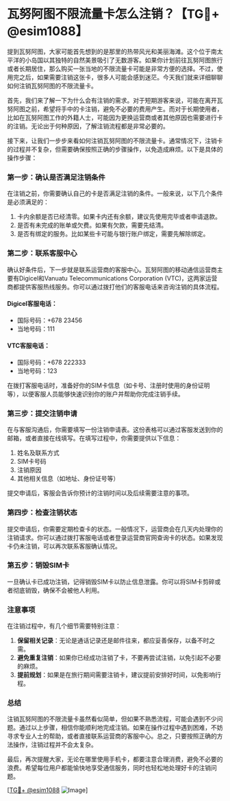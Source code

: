 # 瓦努阿图不限流量卡怎么注销？【TG💪+ @esim1088】

提到瓦努阿图，大家可能首先想到的是那里的热带风光和美丽海滩。这个位于南太平洋的小岛国以其独特的自然美景吸引了无数游客。如果你计划前往瓦努阿图旅行或者长期居住，那么购买一张当地的不限流量卡可能是非常方便的选择。不过，使用完之后，如果需要注销这张卡，很多人可能会感到迷茫。今天我们就来详细聊聊如何注销瓦努阿图的不限流量卡。

首先，我们来了解一下为什么会有注销的需求。对于短期游客来说，可能在离开瓦努阿图之前，希望将手中的卡注销，避免不必要的费用产生。而对于长期使用者，比如在瓦努阿图工作的外籍人士，可能因为更换运营商或者其他原因也需要进行卡的注销。无论出于何种原因，了解注销流程都是非常必要的。

接下来，让我们一步步来看如何注销瓦努阿图的不限流量卡。通常情况下，注销卡的过程并不复杂，但需要确保按照正确的步骤操作，以免造成麻烦。以下是具体的操作步骤：

### **第一步：确认是否满足注销条件**

在注销之前，你需要确认自己的卡是否满足注销的条件。一般来说，以下几个条件是必须满足的：
1. 卡内余额是否已经清零。如果卡内还有余额，建议先使用完毕或者申请退款。
2. 是否有未完成的账单或欠费。如果有欠款，需要先结清。
3. 是否有绑定的服务。比如某些卡可能与银行账户绑定，需要先解除绑定。

### **第二步：联系客服中心**

确认好条件后，下一步就是联系运营商的客服中心。瓦努阿图的移动通信运营商主要有Digicel和Vanuatu Telecommunications Corporation (VTC)，这两家运营商都提供客服热线服务。你可以通过拨打他们的客服电话来咨询注销的具体流程。

#### Digicel客服电话：
- 国际号码：+678 23456
- 当地号码：111

#### VTC客服电话：
- 国际号码：+678 222333
- 当地号码：123

在拨打客服电话时，准备好你的SIM卡信息（如卡号、注册时使用的身份证明等），以便客服人员能够快速识别你的账户并帮助你完成注销手续。

### **第三步：提交注销申请**

在与客服沟通后，你需要填写一份注销申请表。这份表格可以通过客服发送到你的邮箱，或者直接在线填写。在填写过程中，你需要提供以下信息：
1. 姓名及联系方式
2. SIM卡号码
3. 注销原因
4. 其他相关信息（如地址、身份证号等）

提交申请后，客服会告诉你预计的注销时间以及后续需要注意的事项。

### **第四步：检查注销状态**

提交申请后，你需要定期检查卡的状态。一般情况下，运营商会在几天内处理你的注销请求。你可以通过拨打客服电话或者登录运营商官网查询卡的状态。如果发现卡仍未注销，可以再次联系客服确认情况。

### **第五步：销毁SIM卡**

一旦确认卡已成功注销，记得销毁SIM卡以防止信息泄露。你可以将SIM卡剪碎或者彻底销毁，确保不会被他人利用。

### **注意事项**

在注销过程中，有几个细节需要特别注意：
1. **保留相关记录**：无论是通话记录还是邮件往来，都应妥善保存，以备不时之需。
2. **避免重复注销**：如果你已经成功注销了卡，不要再尝试注销，以免引起不必要的麻烦。
3. **提前规划**：如果是在旅行期间需要注销卡，建议提前安排好时间，以免影响行程。

### **总结**

注销瓦努阿图的不限流量卡虽然看似简单，但如果不熟悉流程，可能会遇到不少问题。通过以上步骤，相信你能顺利地完成注销。如果在操作过程中遇到困难，不妨寻求专业人士的帮助，或者直接联系运营商的客服中心。总之，只要按照正确的方法操作，注销过程并不会太复杂。

最后，再次提醒大家，无论在哪里使用手机卡，都要注意合理消费，避免不必要的浪费。希望每位用户都能愉快地享受通信服务，同时也轻松地处理好卡的注销问题。

[[TG💪+ @esim1088](https://t.me/s/esim1088) ![Image](https://i.postimg.cc/4NQfJmqS/Snipaste-2025-05-13-00-14-12.png)]